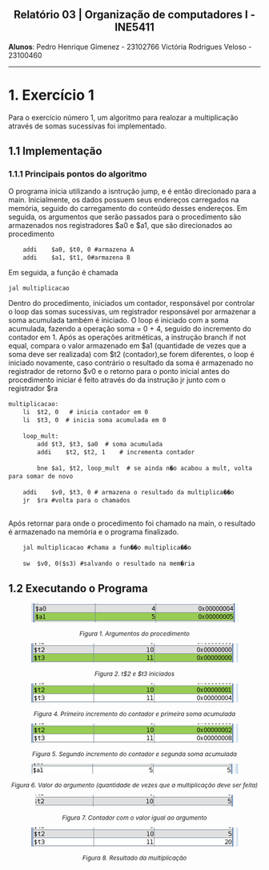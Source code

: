 <div style="text-align: center;">
  <h2>Relatório 03 | Organização de computadores I - INE5411</h2>
</div>

**Alunos**: Pedro Henrique Gimenez - 23102766
Victória Rodrigues Veloso - 23100460 

---

# 1. Exercício 1

Para o exercício número 1, um algoritmo para realozar a multiplicação através de somas sucessivas foi implementado.

## 1.1 Implementação

### 1.1.1 Principais pontos do algoritmo

O programa inicia utilizando a isntrução jump, e é então direcionado para a main. Inicialmente, os dados possuem seus endereços carregados na memória, seguido do carregamento do conteúdo desses endereços. Em seguida, os argumentos que serão passados para o procedimento são armazenados nos registradores $a0 e $a1, que são direcionados ao procedimento

```assembly 
	addi	$a0, $t0, 0 #armazena A
	addi	$a1, $t1, 0#armazena B

```
Em seguida, a função é chamada

```assembly 
jal	multiplicacao

```

Dentro do procedimento, iniciados um contador, responsável por controlar o loop das somas sucessivas, um registrador responsável por armazenar a soma acumulada também é iniciado.
O loop é iniciado com a soma acumulada, fazendo a operação soma = 0 + 4, seguido do incremento do contador em 1. Após as operações aritméticas, a instrução branch if not equal, compara o valor armazenado em $a1 (quantidade de vezes que a soma deve ser realizada) com $t2 (contador),se forem diferentes, o loop é iniciado novamente, caso contrário o resultado da soma é armazenado no registrador de retorno $v0 e o retorno para o ponto inicial antes do procedimento iniciar é feito através do da instrução jr junto com o registrador $ra

```assembly 
multiplicacao:
	li 	$t2, 0   # inicia contador em 0
	li	$t3, 0  # inicia soma acumulada em 0

	loop_mult:
		add	$t3, $t3, $a0  # soma acumulada
		addi	$t2, $t2, 1    # incrementa contador
		
		bne	$a1, $t2, loop_mult  # se ainda n�o acabou a mult, volta para somar de novo
	
	addi	$v0, $t3, 0 # armazena o resultado da multiplica��o
	jr 	$ra #volta para o chamados
	

```

Após retornar para onde o procedimento foi chamado na main, o resultado é armazenado na memória e o programa finalizado. 

```assembly 
	jal	multiplicacao #chama a fun��o multiplica��o

	sw	$v0, 0($s3) #salvando o resultado na mem�ria

```
## 1.2 Executando o Programa

<div style="text-align: center;">
    <img src="./imgs/argumentos.png">
    <p style="font-style: italic; font-size: 12px;">Figura 1. Argumentos do procedimento</p>
</div>

<div style="text-align: center;">
    <img src="./imgs/iniciat2et3.png">
    <p style="font-style: italic; font-size: 12px;">Figura 2. t$2 e $t3 iniciados</p>
</div>

<div style="text-align: center;">
    <img src="./imgs/incrementacont.png">
    <p style="font-style: italic; font-size: 12px;">Figura 4. Primeiro incremento do contador e primeira soma acumulada </p>
</div>

<div style="text-align: center;">
    <img src="./imgs/incrementa2.png">
    <p style="font-style: italic; font-size: 12px;">Figura 5. Segundo incremento do contador e segunda soma acumulada</p>
</div>


<div style="text-align: center;">
    <img src="./imgs/a1.png">
    <p style="font-style: italic; font-size: 12px;">Figura 6. Valor do argumento (quantidade de vezes que a multiplicação deve ser feita)</p>
</div>

<div style="text-align: center;">
    <img src="./imgs/t2.png">
    <p style="font-style: italic; font-size: 12px;">Figura 7. Contador com o valor igual ao argumento</p>
</div>

<div style="text-align: center;">
    <img src="./imgs/resultado.png">
    <p style="font-style: italic; font-size: 12px;">Figura 8. Resultado da multiplicação</p>
</div>

